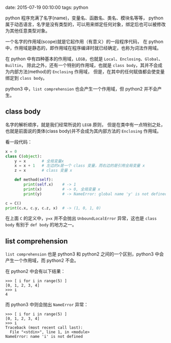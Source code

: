 date: 2015-07-19 00:10:00
tags: python


python 程序充满了名字(name)，变量名、函数名、类名、模块名等等，
python 属于动态语言，名字是没有类型的，可以用来绑定任何对象，绑定后也可以被修改为其他任意类型对象。

一个名字的作用域(scope)就是它起作用（有意义）的一段程序代码，
在 python 中，作用域是静态的，即作用域在程序编译时就已经确定，也称为词法作用域。

在 python 中有四种基本的作用域，`LEGB`，也就是 `Local`、`Enclosing`、`Global`、`Builtin`，
除此之外，还有一个特别的作用域，也就是 `class body`，其并不会成为内部方法(method)的 `Enclosing` 作用域，
但是，在其中的任何赋值都会使变量绑定到 `class body`。

python3 中，`list comprehension` 也会产生一个作用域，但 python2 并不会产生。


## class body

名字的解析顺序，就是我们经常所说的 `LEGB` 原则，
但是在类中有一点特别之处，也就是前面说的类体(class body)并不会成为其内部方法的 `Enclosing` 作用域。

看一段代码：

```python
x = 0
class C(object):
    y = x       # 全局变量x
    x = x + 1   # 左边的x是一个 class 变量，而右边的是引用全局变量 x
    z = x       # class 变量 x

    def method(self):
        print(self.x)    # -> 1
        print(x)         # -> 0, 全局变量 x
        print(y)         # -> NameError: global name 'y' is not defined

c = C()
print(c.x, c.y, c.z, x)  # -> (1, 0, 1, 0)
```

在上面 `C` 的定义中，`y=x` 并不会抛出 `UnboundLocalError` 异常，这也是 `class body` 有别于 `def body` 的地方之一。


## list comprehension

`list comprehension` 也是 python3 和 python2 之间的一个区别，python3 中会产生一个作用域，而 python2 不会。

在 python2 中会有以下结果：

```
>>> [ i for i in range(5) ]
[0, 1, 2, 3, 4]
>>> i
4
```

而 python3 中则会抛出 `NameError` 异常：

```
>>> [ i for i in range(5) ]
[0, 1, 2, 3, 4]
>>> i
Traceback (most recent call last):
  File "<stdin>", line 1, in <module>
NameError: name 'i' is not defined
```
